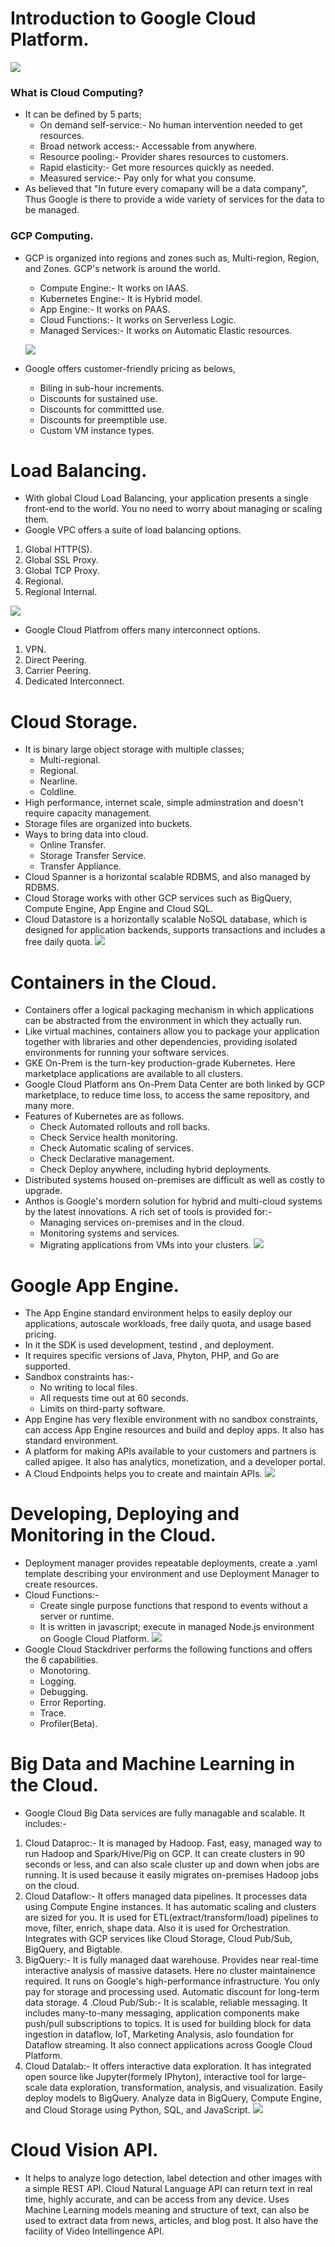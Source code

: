 # Introduction to Google Cloud Platform.
![](https://www.eweek.com/imagesvr_ez/b2bezp/2018/07/1088GoogleCloud.jpg?alias=article_hero)
### What is Cloud Computing?
- It can be defined by 5 parts;
  - On demand self-service:- No human intervention needed to get resources.
  - Broad network access:- Accessable from anywhere.
  - Resource pooling:- Provider shares resources to customers. 
  - Rapid elasticity:- Get more resources quickly as needed. 
  - Measured service:- Pay only for what you consume. 
-  As believed that "In future every comapany will be a data company", Thus Google is there to provide a wide variety of services for the data to be managed. 

### GCP Computing.
- GCP is organized into regions and zones such as, Multi-region, Region, and Zones. GCP's network is around the world.
  - Compute Engine:- It works on IAAS.
  - Kubernetes Engine:- It is Hybrid model.
  - App Engine:- It works on PAAS.
  - Cloud Functions:- It works on Serverless Logic.
  - Managed Services:- It works on Automatic Elastic resources.
  
  ![](https://s3-ap-southeast-1.amazonaws.com/spaculus/cdns/images/google-cloud-img.jpg)
  
- Google offers customer-friendly pricing as belows,
  - Biling in sub-hour increments.
  - Discounts for sustained use.
  - Discounts for committted use.
  - Discounts for preemptible use.
  - Custom VM instance types.
 
# Load Balancing. 
- With global Cloud Load Balancing, your application presents a single front-end to the world. You no need to worry about managing or scaling them.
- Google VPC offers a suite of load balancing options.
1. Global HTTP(S).
2. Global SSL Proxy.
3. Global TCP Proxy.
4. Regional.
5. Regional Internal.

![](https://cloud.google.com/load-balancing/images/ilb-l7-tiers.svg)

- Google Cloud Platfrom offers many interconnect options.
1. VPN.
2. Direct Peering.
3. Carrier Peering.
4. Dedicated Interconnect.

# Cloud Storage.
- It is binary large object storage with multiple classes;
  - Multi-regional.
  - Regional.
  - Nearline.
  - Coldline.
- High performance, internet scale, simple adminstration and doesn't require capacity management.
- Storage files are organized into buckets.
- Ways to bring data into cloud.
  - Online Transfer.
  - Storage Transfer Service.
  - Transfer Appliance.
- Cloud Spanner is a horizontal scalable RDBMS, and also managed by RDBMS.
- Cloud Storage works with other GCP services such as BigQuery, Compute Engine, App Engine and Cloud SQL.
- Cloud Datastore is a horizontally scalable NoSQL database, which is designed for application backends, supports transactions and includes a free daily quota.
![](https://img.favpng.com/11/10/13/google-cloud-platform-cloud-computing-google-search-google-storage-cloud-storage-png-favpng-4Dfdcj6VwLBdcGHcPAXxZY61T.jpg)

# Containers in the Cloud.
- Containers offer a logical packaging mechanism in which applications can be abstracted from the environment in which they actually run.
- Like virtual machines, containers allow you to package your application together with libraries and other dependencies, providing isolated environments for running your software services. 
- GKE On-Prem is the turn-key production-grade Kubernetes. Here marketplace applications are available to all clusters.
- Google Cloud Platform ans On-Prem Data Center are both linked by GCP marketplace, to reduce time loss, to access the same repository, and many more.
- Features of Kubernetes are as follows.
  - Check Automated rollouts and roll backs.
  - Check Service health monitoring.
  - Check Automatic scaling of services.
  - Check Declarative management.
  - Check Deploy anywhere, including hybrid deployments.
- Distributed systems housed on-premises are difficult as well as costly to upgrade.
- Anthos is Google's mordern solution for hybrid and multi-cloud systems by the latest innovations. A rich set of tools is provided for:-
  - Managing services on-premises and in the cloud.
  - Monitoring systems and services.
  - Migrating applications from VMs into your clusters.
  ![](https://www.webopedia.com/imagesvr_ce/6603/google-container-engine.jpg)
  
# Google App Engine.
- The App Engine standard environment helps to easily deploy our applications, autoscale workloads, free daily quota, and usage based pricing.
- In it the SDK is used development, testind , and deployment.
- It requires specific versions of Java, Phyton, PHP, and Go are supported.
- Sandbox constraints has:-
  - No writing to local files.
  - All requests time out at 60 seconds.
  - Limits on third-party software.
- App Engine has very flexible environment with no sandbox constraints, can access App Engine resources and build and deploy apps. It also has standard environment. 
- A platform for making APIs available to your customers and partners is called apigee. It also has analytics, monetization, and a developer portal.
- A Cloud Endpoints helps you to create and maintain APIs.
![](https://miro.medium.com/max/2944/1*UGDwL8wVGWX3pYuYFai_eQ.png)

# Developing, Deploying and Monitoring in the Cloud.
- Deployment manager provides repeatable deployments, create a .yaml template describing your environment and use Deployment Manager to create resources.
- Cloud Functions:-
  - Create single purpose functions that respond to events without a server or runtime.
  - It is written in javascript; execute in managed Node.js environment on Google Cloud Platform.
  ![](https://cloud.google.com/solutions/images/deploying-production-ready-gitlab-on-gke-architecture.png)
- Google Cloud Stackdriver performs the following functions and offers the 6 capabilities.
  - Monotoring.
  - Logging.
  - Debugging.
  - Error Reporting.
  - Trace.
  - Profiler(Beta).
  
# Big Data and Machine Learning in the Cloud.
- Google Cloud Big Data services are fully managable and scalable. It includes:-
1. Cloud Dataproc:- It is managed by Hadoop. Fast, easy, managed way to run Hadoop and Spark/Hive/Pig on GCP. It can create clusters in 90 seconds or less, and can also scale cluster up and down when jobs are running. It is used because it easily migrates on-premises Hadoop jobs on the cloud. 
2. Cloud Dataflow:- It offers managed data pipelines. It processes data using Compute Engine instances. It has automatic scaling and clusters are sized for you. It is used for ETL(extract/transform/load) pipelines to move, filter, enrich, shape data. Also it is used for Orchestration. Integrates with GCP services like Cloud Storage, Cloud Pub/Sub, BigQuery, and Bigtable.
3. BigQuery:- It is fully managed daat warehouse. Provides near real-time interactive analysis of massive datasets. Here no cluster maintainence required. It runs on Google's high-performance infrastructure. You only pay for storage and processing used. Automatic discount for long-term data storage.
4 .Cloud Pub/Sub:- It is scalable, reliable messaging. It includes many-to-many messaging, application components make push/pull subscriptions to topics. It is used for building block for data ingestion in dataflow, IoT, Marketing Analysis, aslo foundation for Dataflow streaming. It also connect applications across Google Cloud Platform. 
5. Cloud Datalab:- It offers interactive data exploration. It has integrated open source like Jupyter(formely IPhyton), interactive tool for large-scale data exploration, transformation, analysis, and visualization. Easily deploy models to BigQuery. Analyze data in BigQuery, Compute Engine, and Cloud Storage using Python, SQL, and JavaScript.
![](https://image.slidesharecdn.com/googlecloudmachinelearning-170106083451/95/google-cloud-machine-learning-25-638.jpg?cb=1483693129)

# Cloud Vision API.
- It helps to analyze logo detection, label detection and other images with a simple REST API. Cloud Natural Language API can return text in real time, highly accurate, and can be access from any device. Uses Machine Learning models meaning and structure of text, can also be used to extract data from news, articles, and blog post. It also have the facility of Video Intellingence API. 

